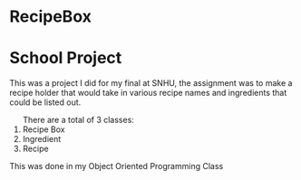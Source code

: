 
# RecipeBox
<h1>School Project</h1>
<p>This was a project I did for my final at SNHU, the assignment was to make a recipe holder that would take in various recipe names
and ingredients that could be listed out.</p>

<ol>There are a total of 3 classes:
<li>Recipe Box
<li>Ingredient
<li>Recipe
</ol>

This was done in my Object Oriented Programming Class

